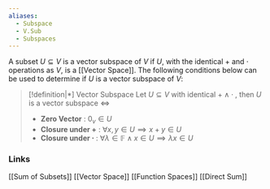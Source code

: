 ```yaml
---
aliases:
  - Subspace
  - V.Sub
  - Subspaces
---
```

A subset $U \subseteq V$ is a vector subspace of $V$ if $U$, with the identical $+$ and $\cdot$ operations as $V$, is a [[Vector Space]]. The following conditions below can be used to determine if $U$ is a vector subspace of $V$:

>[!definition|*] Vector Subspace
>Let $U \subseteq V$ with identical $+ \; \land \; \cdot \;$, then $U$ is a vector subspace $\iff$
> - **Zero Vector** : $0_v \in U$
> - **Closure under $+$** : $\forall x,y \in U \implies x+y \in U$
> - **Closure under $\cdot$** : $\forall \lambda \in \mathbb{F} \land x \in U \implies \lambda x \in U$


### Links
[[Sum of Subsets]]
[[Vector Space]]
[[Function Spaces]]
[[Direct Sum]]
